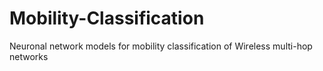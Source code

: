 # Mobility-Classification
Neuronal network models for mobility classification of Wireless multi-hop networks
